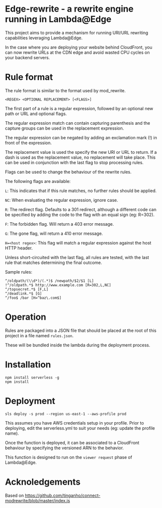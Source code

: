 # Edge-rewrite - a rewrite engine running in Lambda@Edge

This project aims to provide a mechanism for running URI/URL rewriting capabilities leveraging Lambda@Edge.

In the case where you are deploying your website behind CloudFront, you can now rewrite URLs at the CDN edge and avoid wasted CPU cycles on your backend servers.

# Rule format

The rule format is similar to the format used by mod_rewrite.

```
<REGEX> <OPTIONAL REPLACEMENT> [<FLAGS>]
```

The first part of a rule is a regular expression, followed by an optional new path or URL and optional flags.

The regular expression match can contain capturing parenthesis and the capture groups can be used in the replacement expression.

The regular expression can be negated by adding an exclamation mark (!) in front of the expression.

The replacement value is used the specify the new URI or URL to return. If a dash is used as the replacement value, no replacement will take place. This can be used in conjunction with the last flag to stop processing rules.

Flags can be used to change the behaviour of the rewrite rules.

The following flags are available:

`L`: This indicates that if this rule matches, no further rules should be applied.

`NC`: When evaluating the regular expression, ignore case.

`R`: The redirect flag. Defaults to a 301 redirect, although a different code can be specified by adding the code to the flag with an equal sign (eg: R=302).

`F`: The forbidden flag. Will return a 403 error message.

`G`: The gone flag, will return a 410 error message.

`H=<host regex>`: This flag will match a regular expression against the host HTTP header.

Unless short-circuited with the last flag, all rules are tested, with the last rule that matches determining the final outcome.

Sample rules:

```
^/oldpath/(\\d*)/(.*)$ /newpath/$2/$1 [L]
!^/oldpath.*$ http://www.example.com [R=302,L,NC]
^/topsecret.*$ [F,L]
^/deadlink.*$ [G]
^/foo$ /bar [H=^baz\.com$]
```

# Operation

Rules are packaged into a JSON file that should be placed at the root of this project in a file named `rules.json`.

These will be bundled inside the lambda during the deployment process.

# Installation

```
npm install serverless -g
npm install
```

# Deployment

```
sls deploy -s prod --region us-east-1 --aws-profile prod
```

This assumes you have AWS credentials setup in your profile. Prior to deploying, edit the serverless.yml to suit your needs (eg: update the profile name).

Once the function is deployed, it can be associated to a CloudFront behaviour by specifying the versioned ARN to the behavior.

This function is designed to run on the `viewer request` phase of Lambda@Edge.


# Acknoledgements

Based on https://github.com/tinganho/connect-modrewrite/blob/master/index.js
